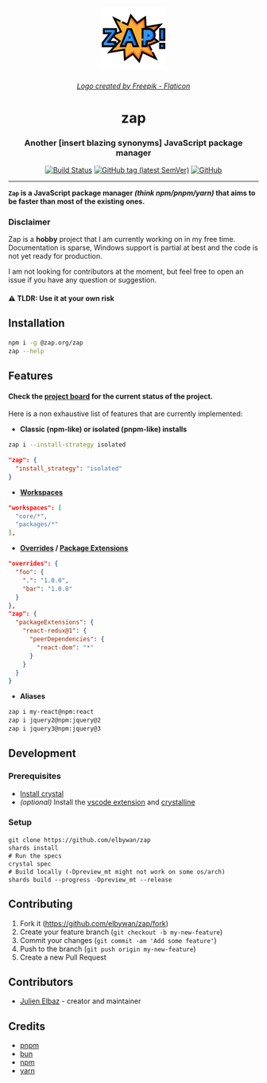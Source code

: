 <div align="center">
	<img src="assets/zap.png" width="128" height="128" />
  <h6><i><a href="https://www.flaticon.com/free-icons/comic" title="logo">Logo created by Freepik - Flaticon</a></i></h6>
	<h1>zap</h1>
  <h3>Another [insert blazing synonyms] JavaScript package manager</h3>
  <a href="https://github.com/elbywan/zap/actions/workflows/build.yml?query=branch%3Amain+workflow%3ABuild"><img alt="Build Status" src="https://github.com/elbywan/zap/actions/workflows/build.yml/badge.svg"></a>
  <a href="https://www.npmjs.com/package/@zap.org/zap"><img alt="GitHub tag (latest SemVer)" src="https://img.shields.io/npm/v/@zap.org/zap"></a>
  <a href="https://github.com/elbywan/crystalline/blob/main/LICENSE"><img alt="GitHub" src="https://img.shields.io/github/license/elbywan/crystalline"></a>
</div>

<hr/>

**`Zap` is a JavaScript package manager _(think npm/pnpm/yarn)_ that aims to be faster than most of the existing ones.**

### Disclaimer

Zap is a **hobby** project that I am currently working on in my free time. Documentation is sparse, Windows support is partial at best and the code is not yet ready for production.

I am not looking for contributors at the moment, but feel free to open an issue if you have any question or suggestion.

#### ⚠️ TLDR: Use it at your own risk

## Installation

```bash
npm i -g @zap.org/zap
zap --help
```

## Features

#### Check the [project board](https://github.com/users/elbywan/projects/1/views/1) for the current status of the project.

Here is a non exhaustive list of features that are currently implemented:

- **Classic (npm-like) or isolated (pnpm-like) installs**

```bash
zap i --install-strategy isolated
```

```json
"zap": {
  "install_strategy": "isolated"
}
```

- **[Workspaces](https://docs.npmjs.com/cli/v9/using-npm/workspaces?v=true#defining-workspaces)**

```json
"workspaces": [
  "core/*",
  "packages/*"
],
```

- **[Overrides](https://docs.npmjs.com/cli/v9/configuring-npm/package-json?v=true#overrides) / [Package Extensions](https://pnpm.io/package_json#pnpmpackageextensions)**

```json
"overrides": {
  "foo": {
    ".": "1.0.0",
    "bar": "1.0.0"
  }
},
"zap": {
  "packageExtensions": {
    "react-redux@1": {
      "peerDependencies": {
        "react-dom": "*"
      }
    }
  }
}
```

- **Aliases**

```bash
zap i my-react@npm:react
zap i jquery2@npm:jquery@2
zap i jquery3@npm:jquery@3
```

## Development

### Prerequisites

- [Install crystal](https://crystal-lang.org/install/)
- _(optional)_ Install the [vscode extension](https://marketplace.visualstudio.com/items?itemName=crystal-lang-tools.crystal-lang) and [crystalline](https://github.com/elbywan/crystalline)

### Setup

```
git clone https://github.com/elbywan/zap
shards install
# Run the specs
crystal spec
# Build locally (-Dpreview_mt might not work on some os/arch)
shards build --progress -Dpreview_mt --release
```

## Contributing

1. Fork it (<https://github.com/elbywan/zap/fork>)
2. Create your feature branch (`git checkout -b my-new-feature`)
3. Commit your changes (`git commit -am 'Add some feature'`)
4. Push to the branch (`git push origin my-new-feature`)
5. Create a new Pull Request

## Contributors

- [Julien Elbaz](https://github.com/your-github-user) - creator and maintainer

## Credits

- [pnpm](https://pnpm.io/)
- [bun](https://bun.sh/)
- [npm](https://www.npmjs.com/)
- [yarn](https://yarnpkg.com/)
